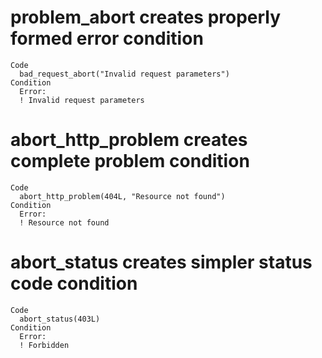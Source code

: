 # problem_abort creates properly formed error condition

    Code
      bad_request_abort("Invalid request parameters")
    Condition
      Error:
      ! Invalid request parameters

# abort_http_problem creates complete problem condition

    Code
      abort_http_problem(404L, "Resource not found")
    Condition
      Error:
      ! Resource not found

# abort_status creates simpler status code condition

    Code
      abort_status(403L)
    Condition
      Error:
      ! Forbidden


